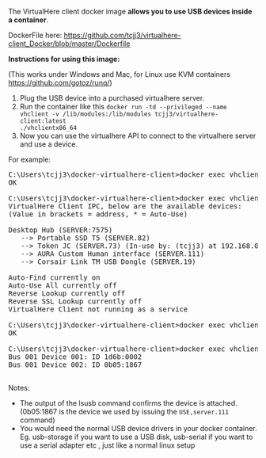 The VirtualHere client docker image <b>allows you to use USB devices inside a container</b>. 

DockerFile here: https://github.com/tcjj3/virtualhere-client_Docker/blob/master/Dockerfile

<b>Instructions for using this image:</b>

(This works under Windows and Mac, for Linux use KVM containers https://github.com/gotoz/runq/)

1. Plug the USB device into a purchased virtualhere server. 
2. Run the container like this <code>docker run -td --privileged --name vhclient -v /lib/modules:/lib/modules tcjj3/virtualhere-client:latest ./vhclientx86_64</code>
3. Now you can use the virtualhere API to connect to the virtualhere server and use a device. 

For example:
<pre>
C:\Users\tcjj3\docker-virtualhere-client>docker exec vhclient ./vhclientx86_64 -t "MANUAL HUB ADD,192.168.0.16"
OK

C:\Users\tcjj3\docker-virtualhere-client>docker exec vhclient ./vhclientx86_64 -t "LIST"
VirtualHere Client IPC, below are the available devices:
(Value in brackets = address, * = Auto-Use)

Desktop Hub (SERVER:7575)
   --> Portable SSD T5 (SERVER.82)
   --> Token JC (SERVER.73) (In-use by: (tcjj3) at 192.168.0.21)
   --> AURA Custom Human interface (SERVER.111)
   --> Corsair Link TM USB Dongle (SERVER.19)

Auto-Find currently on
Auto-Use All currently off
Reverse Lookup currently off
Reverse SSL Lookup currently off
VirtualHere Client not running as a service

C:\Users\tcjj3\docker-virtualhere-client>docker exec vhclient ./vhclientx86_64 -t "USE,server.111"
OK

C:\Users\tcjj3\docker-virtualhere-client>docker exec vhclient lsusb
Bus 001 Device 001: ID 1d6b:0002
Bus 001 Device 002: ID 0b05:1867

</pre>

Notes:

* The output of the lsusb command confirms the device is attached. (0b05:1867 is the device we used by issuing the <code>USE,server.111</code> command)
* You would need the normal USB device drivers in your docker container. Eg. usb-storage if you want to use a USB disk, usb-serial if you want to use a serial adapter etc , just like a normal linux setup

 
